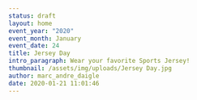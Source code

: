 ```yaml
---
status: draft
layout: home
event_year: "2020"
event_month: January
event_date: 24
title: Jersey Day
intro_paragraph: Wear your favorite Sports Jersey!
thumbnail: /assets/img/uploads/Jersey Day.jpg
author: marc_andre_daigle
date: 2020-01-21 11:01:46
---
```

